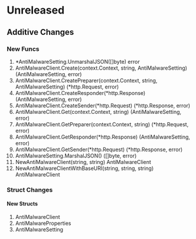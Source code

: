 # Unreleased

## Additive Changes

### New Funcs

1. *AntiMalwareSetting.UnmarshalJSON([]byte) error
1. AntiMalwareClient.Create(context.Context, string, AntiMalwareSetting) (AntiMalwareSetting, error)
1. AntiMalwareClient.CreatePreparer(context.Context, string, AntiMalwareSetting) (*http.Request, error)
1. AntiMalwareClient.CreateResponder(*http.Response) (AntiMalwareSetting, error)
1. AntiMalwareClient.CreateSender(*http.Request) (*http.Response, error)
1. AntiMalwareClient.Get(context.Context, string) (AntiMalwareSetting, error)
1. AntiMalwareClient.GetPreparer(context.Context, string) (*http.Request, error)
1. AntiMalwareClient.GetResponder(*http.Response) (AntiMalwareSetting, error)
1. AntiMalwareClient.GetSender(*http.Request) (*http.Response, error)
1. AntiMalwareSetting.MarshalJSON() ([]byte, error)
1. NewAntiMalwareClient(string, string) AntiMalwareClient
1. NewAntiMalwareClientWithBaseURI(string, string, string) AntiMalwareClient

### Struct Changes

#### New Structs

1. AntiMalwareClient
1. AntiMalwareProperties
1. AntiMalwareSetting
